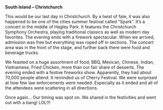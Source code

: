**South Island – Christchurch**

This would be our last day in Christchurch. By a twist of fate, it was also
happened to be one of the cities summer festival called “Spark”. It’s
a concert in the middle of Hagley Park. It features the Christchurch
Symphony Orchestra, playing traditional classics as well as modern
day favorites. The evening ends with a firework spectacular.
When we arrived, admission was free but everything was roped off in
sections. The concert area was in the front of the stage, and further
back there were food and beverage trucks.

We feasted on a huge assortment of food; BBQ, Mexican, Chinese,
Indian, Vietnamese, Fried Chicken, more than our fair share of desserts.
The evening ended with a festive fireworks show.
Apparently, they had about 70,000 people attend. It reminded us of
Cherry Festival. We were surprised at how few law enforcements were
needed. Especially as it ended and all of the attendees were
scattering in all directions.

Once again… Our timing was spot on. We shared in the festivities and
went out with a bang! LOL!!!